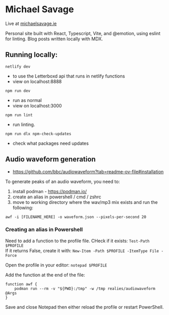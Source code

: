 # Michael Savage

Live at [michaelsavage.ie](https://michaelsavage.ie)

Personal site built with React, Typescript, Vite, and @emotion, using eslint for linting. Blog posts written locally with MDX.

## Running locally:

`netlify dev`

- to use the Letterboxd api that runs in netlify functions
- view on localhost:8888

`npm run dev`

- run as normal
- view on localhost:3000

`npm run lint`

- run linting.

`npm run dlx npm-check-updates`

- check what packages need updates

## Audio waveform generation

- https://github.com/bbc/audiowaveform?tab=readme-ov-file#installation

To generate peaks of an audio waveform, you need to:

1. install podman - https://podman.io/
2. create an alias in powershell / cmd / zshrc
3. move to working directory where the wav/mp3 mix exists and run the following:

```
awf -i [FILENAME_HERE] -o waveform.json --pixels-per-second 20
```

### Creating an alias in Powershell

Need to add a function to the profile file. CHeck if it exists: `Test-Path $PROFILE`  
If it returns False, create it with: `New-Item -Path $PROFILE -ItemType File -Force`

Open the profile in your editor: `notepad $PROFILE`

Add the function at the end of the file:

```
function awf {
    podman run --rm -v "${PWD}:/tmp" -w /tmp realies/audiowaveform @Args
}
```

Save and close Notepad then either reload the profile or restart PowerShell.
